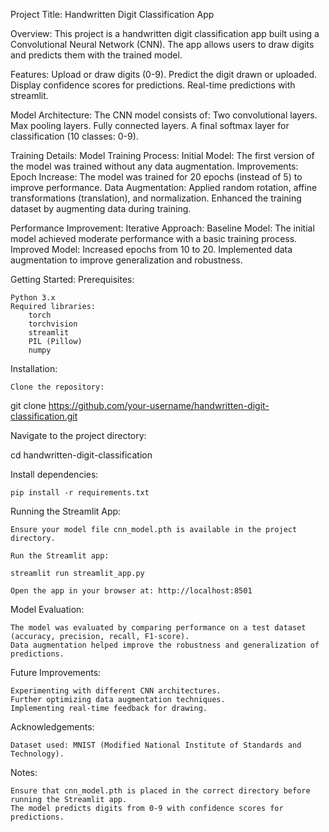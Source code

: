 Project Title:
Handwritten Digit Classification App

Overview:
This project is a handwritten digit classification app built using a Convolutional Neural Network (CNN). The app allows users to draw digits and predicts them with the trained model.

Features:
    Upload or draw digits (0-9).
    Predict the digit drawn or uploaded.
    Display confidence scores for predictions.
    Real-time predictions with streamlit.

Model Architecture:
The CNN model consists of:
    Two convolutional layers.
    Max pooling layers.
    Fully connected layers.
    A final softmax layer for classification (10 classes: 0-9).

Training Details:
Model Training Process:
    Initial Model: The first version of the model was trained without any data augmentation.
    Improvements:
        Epoch Increase: The model was trained for 20 epochs (instead of 5) to improve performance.
        Data Augmentation:
            Applied random rotation, affine transformations (translation), and normalization.
            Enhanced the training dataset by augmenting data during training.

Performance Improvement:
Iterative Approach:
    Baseline Model: The initial model achieved moderate performance with a basic training process.
    Improved Model:
        Increased epochs from 10 to 20.
        Implemented data augmentation to improve generalization and robustness.

Getting Started:
Prerequisites:

    Python 3.x
    Required libraries:
        torch
        torchvision
        streamlit
        PIL (Pillow)
        numpy

Installation:

    Clone the repository:

git clone https://github.com/your-username/handwritten-digit-classification.git

Navigate to the project directory:

cd handwritten-digit-classification

Install dependencies:

    pip install -r requirements.txt

Running the Streamlit App:

    Ensure your model file cnn_model.pth is available in the project directory.

    Run the Streamlit app:

    streamlit run streamlit_app.py

    Open the app in your browser at: http://localhost:8501

Model Evaluation:

    The model was evaluated by comparing performance on a test dataset (accuracy, precision, recall, F1-score).
    Data augmentation helped improve the robustness and generalization of predictions.

Future Improvements:

    Experimenting with different CNN architectures.
    Further optimizing data augmentation techniques.
    Implementing real-time feedback for drawing.

Acknowledgements:

    Dataset used: MNIST (Modified National Institute of Standards and Technology).

Notes:

    Ensure that cnn_model.pth is placed in the correct directory before running the Streamlit app.
    The model predicts digits from 0-9 with confidence scores for predictions.
